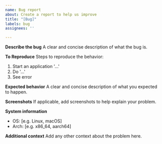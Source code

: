 ```yaml
---
name: Bug report
about: Create a report to help us improve
title: "[Bug]"
labels: bug
assignees: ''

---
```


**Describe the bug**
A clear and concise description of what the bug is.

**To Reproduce**
Steps to reproduce the behavior:
1. Start an application '...'
2. Do '...'
3. See error

**Expected behavior**
A clear and concise description of what you expected to happen.

**Screenshots**
If applicable, add screenshots to help explain your problem.

**System information**
 - OS: [e.g. Linux, macOS]
 - Arch: [e.g. x86_64, aarch64]

**Additional context**
Add any other context about the problem here.
